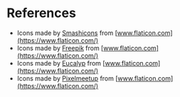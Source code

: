 # References

* Icons made by [Smashicons](https://www.flaticon.com/authors/smashicons) from [www.flaticon.com](https://www.flaticon.com/)
* Icons made by [Freepik](https://www.freepik.com) from [www.flaticon.com](https://www.flaticon.com/)
* Icons made by [Eucalyp](https://www.flaticon.com/authors/eucalyp) from [www.flaticon.com](https://www.flaticon.com/)
* Icons made by [Pixelmeetup](https://www.flaticon.com/authors/pixelmeetup) from [www.flaticon.com](https://www.flaticon.com/)

